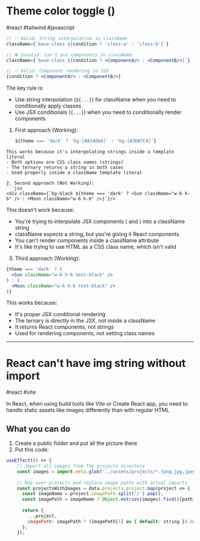 # Theme color toggle ()
#react  #tailwind #javascript

```jsx
// ✅ Valid: String interpolation in className
className={`base-class ${condition ? 'class-a' : 'class-b'}`}

// ❌ Invalid: Can't put components in className
className={`base-class ${condition ? <ComponentA/> : <ComponentB/>}`}

// ✅ Valid: Component rendering in JSX
{condition ? <ComponentA/> : <ComponentB/>}
```

The key rule is:
- Use string interpolation (`${...}`) for className when you need to conditionally apply classes
- Use JSX conditionals (`{...}`) when you need to conditionally render components

1. First approach (Working):
   ```jsx
   ${theme === 'dark' ? 'bg-[#A3466A]' : 'bg-[#3DB7CA]'}
```
This works because it's interpolating strings inside a template literal
- Both options are CSS class names (strings)
- The ternary returns a string in both cases
- Used properly inside a className template literal

2. Second approach (Not Working):
```jsx
<div className={`bg-black ${theme === 'dark' ? <Sun className="w-6 h-6" /> : <Moon className="w-6 h-6" />}`}/>
```
This doesn't work because:
- You're trying to interpolate JSX components (<Sun/> and <Moon/>) into a className string
- className expects a string, but you're giving it React components
- You can't render components inside a className attribute
- It's like trying to use HTML as a CSS class name, which isn't valid

3. Third approach (Working):
```jsx
{theme === 'dark' ? (
  <Sun className="w-6 h-6 text-black" />
) : (
  <Moon className="w-6 h-6 text-black" />
)}
```
This works because:
- It's proper JSX conditional rendering
- The ternary is directly in the JSX, not inside a className
- It returns React components, not strings
- Used for rendering components, not setting class names

---------------
# React can't have img string without import
#react #vite

In React, when using build tools like Vite or Create React app, you need to handle static assets like images differently than with regular HTML

## What you can do
1. Create a public folder and put all the picture there
2. Put this code:
```javascript 
useEffect(() => {
    // Import all images from the projects directory
    const images = import.meta.glob('../assets/projects/*.{png,jpg,jpeg,svg}', { eager: true });
    
    // Map over projects and replace image paths with actual imports
    const projectsWithImages = data.projects.project.map(project => {
      const imageName = project.imagePath.split('/').pop(); 
      const imagePath = imageName ? Object.entries(images).find(([path]) => path.includes(imageName)) : undefined;
      
      return {
        ...project,
        imagePath: imagePath ? (imagePath[1] as { default: string }).default : project.imagePath
      };
    });
```


